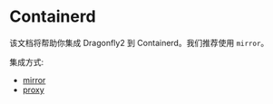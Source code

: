 # Containerd

该文档将帮助你集成 Dragonfly2 到 Containerd。我们推荐使用 `mirror`。

集成方式:

- [mirror](mirror.md)
- [proxy](proxy.md)
